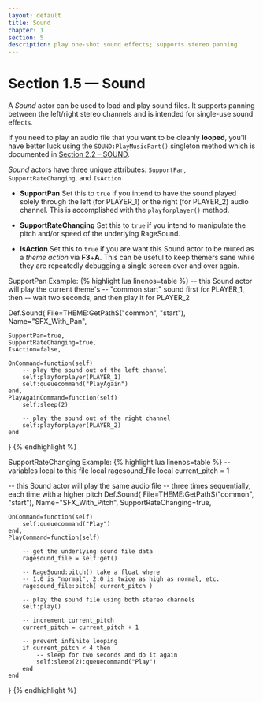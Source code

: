 ```yaml
---
layout: default
title: Sound
chapter: 1
section: 5
description: play one-shot sound effects; supports stereo panning
---
```


# Section 1.5 &mdash; Sound

A *Sound* actor can be used to load and play sound files.  It supports panning between the left/right stereo channels and is intended for single-use sound effects.

<div class="callout alert radius">
If you need to play an audio file that you want to be cleanly <strong>looped</strong>, you'll have better luck using the <code>SOUND:PlayMusicPart()</code> singleton method which is documented in <a href="{{site.baseurl}}/Singletons/SOUND.html">Section 2.2 – SOUND</a>.
</div>


*Sound* actors have three unique attributes: `SupportPan`, `SupportRateChanging`, and `IsAction`

+ **SupportPan**
	Set this to `true` if you intend to have the sound played solely through the left (for PLAYER_1) or the right (for PLAYER_2) audio channel.  This is accomplished with the `playforplayer()` method.

+ **SupportRateChanging**
	Set this to `true` if you intend to manipulate the pitch and/or speed of the underlying RageSound.

+ **IsAction**
	Set this to `true` if you are want this Sound actor to be muted as a *theme action* via **F3**+**A**.  This can be useful to keep themers sane while they are repeatedly debugging a single screen over and over again.

<span class="CodeExample-Title">SupportPan Example:</span>
{% highlight lua linenos=table %}
-- this Sound actor will play the current theme's
-- "common start" sound first for PLAYER_1, then
-- wait two seconds, and then play it for PLAYER_2

Def.Sound{
	File=THEME:GetPathS("common", "start"),
	Name="SFX_With_Pan",

	SupportPan=true,
	SupportRateChanging=true,
	IsAction=false,

	OnCommand=function(self)
		-- play the sound out of the left channel
		self:playforplayer(PLAYER_1)
		self:queuecommand("PlayAgain")
	end,
	PlayAgainCommand=function(self)
		self:sleep(2)

		-- play the sound out of the right channel
		self:playforplayer(PLAYER_2)
	end
}
{% endhighlight %}


<span class="CodeExample-Title">SupportRateChanging Example:</span>
{% highlight lua linenos=table %}
-- variables local to this file
local ragesound_file
local current_pitch = 1

-- this Sound actor will play the same audio file
-- three times sequentially, each time with a higher pitch
Def.Sound{
	File=THEME:GetPathS("common", "start"),
	Name="SFX_With_Pitch",
	SupportRateChanging=true,

	OnCommand=function(self)
		self:queuecommand("Play")
	end,
	PlayCommand=function(self)

		-- get the underlying sound file data
		ragesound_file = self:get()

		-- RageSound:pitch() take a float where
		-- 1.0 is "normal", 2.0 is twice as high as normal, etc.
		ragesound_file:pitch( current_pitch )

		-- play the sound file using both stereo channels
		self:play()

		-- increment current_pitch
		current_pitch = current_pitch + 1

		-- prevent infinite looping
		if current_pitch < 4 then
			-- sleep for two seconds and do it again
			self:sleep(2):queuecommand("Play")
		end
	end
}
{% endhighlight %}